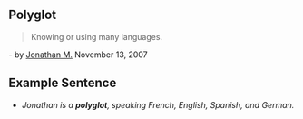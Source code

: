 ## Polyglot
> Knowing or using many languages. 

\- by [Jonathan M.](https://www.urbandictionary.com/author.php?author=Jonathan%20M.) November 13, 2007

## Example Sentence
- *Jonathan is a __polyglot__, speaking French, English, Spanish, and German.*
